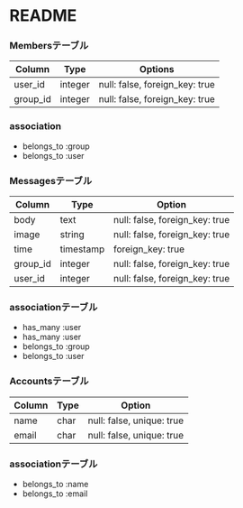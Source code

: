 # README

### Membersテーブル

|Column|Type|Options|
|------|----|-------|
|user_id|integer|null: false, foreign_key: true|
|group_id|integer|null: false, foreign_key: true|

### association
- belongs_to :group
- belongs_to :user




### Messagesテーブル

|Column|Type|Option|
|------|----|------|
|body|text|null: false, foreign_key: true
|image|string|null: false, foreign_key: true
|time|timestamp|foreign_key: true
|group_id|integer|null: false, foreign_key: true
|user_id|integer|null: false, foreign_key: true

### associationテーブル
- has_many :user
- has_many :user
- belongs_to :group
- belongs_to :user



### Accountsテーブル
|Column|Type|Option|
|------|----|------|
|name|char|null: false, unique: true
|email|char|null: false, unique: true

### associationテーブル
- belongs_to :name
- belongs_to :email
